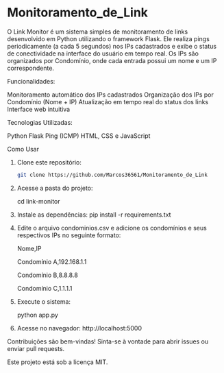 # Monitoramento_de_Link
O Link Monitor é um sistema simples de monitoramento de links desenvolvido em Python utilizando o framework Flask. Ele realiza pings periodicamente (a cada 5 segundos) nos IPs cadastrados e exibe o status de conectividade na interface do usuário em tempo real. Os IPs são organizados por Condomínio, onde cada entrada possui um nome e um IP correspondente.

Funcionalidades:

Monitoramento automático dos IPs cadastrados
Organização dos IPs por Condomínio (Nome + IP)
Atualização em tempo real do status dos links
Interface web intuitiva

Tecnologias Utilizadas:

Python
Flask
Ping (ICMP)
HTML, CSS e JavaScript


Como Usar

1. Clone este repositório:

   ```sh
   git clone https://github.com/Marcos36561/Monitoramento_de_Link
   ```
   
3. Acesse a pasta do projeto:
   
   cd link-monitor

4. Instale as dependências:
   pip install -r requirements.txt

5. Edite o arquivo condominios.csv e adicione os condomínios e seus respectivos IPs no seguinte formato:

   
   Nome,IP
   
   Condomínio A,192.168.1.1
   
   Condomínio B,8.8.8.8
   
   Condomínio C,1.1.1.1

7. Execute o sistema:
   
   python app.py

8. Acesse no navegador:
   http://localhost:5000


Contribuições são bem-vindas! Sinta-se à vontade para abrir issues ou enviar pull requests.


Este projeto está sob a licença MIT.
